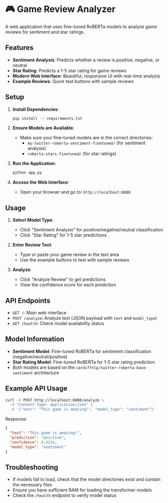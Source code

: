 # 🎮 Game Review Analyzer

A web application that uses fine-tuned RoBERTa models to analyze game reviews for sentiment and star ratings.

## Features

- **Sentiment Analysis**: Predicts whether a review is positive, negative, or neutral
- **Star Rating**: Predicts a 1-5 star rating for game reviews
- **Modern Web Interface**: Beautiful, responsive UI with real-time analysis
- **Example Reviews**: Quick test buttons with sample reviews

## Setup

1. **Install Dependencies**:
   ```bash
   pip install -r requirements.txt
   ```

2. **Ensure Models are Available**:
   - Make sure your fine-tuned models are in the correct directories:
     - `my-twitter-roberta-sentiment-finetuned/` (for sentiment analysis)
     - `roberta-stars-finetuned/` (for star ratings)

3. **Run the Application**:
   ```bash
   python app.py
   ```

4. **Access the Web Interface**:
   - Open your browser and go to: `http://localhost:8080`

## Usage

1. **Select Model Type**:
   - Click "Sentiment Analysis" for positive/negative/neutral classification
   - Click "Star Rating" for 1-5 star predictions

2. **Enter Review Text**:
   - Type or paste your game review in the text area
   - Use the example buttons to test with sample reviews

3. **Analyze**:
   - Click "Analyze Review" to get predictions
   - View the confidence score for each prediction

## API Endpoints

- `GET /`: Main web interface
- `POST /analyze`: Analyze text (JSON payload with `text` and `model_type`)
- `GET /health`: Check model availability status

## Model Information

- **Sentiment Model**: Fine-tuned RoBERTa for sentiment classification (negative/neutral/positive)
- **Star Rating Model**: Fine-tuned RoBERTa for 1-5 star rating prediction
- Both models are based on the `cardiffnlp/twitter-roberta-base-sentiment` architecture

## Example API Usage

```bash
curl -X POST http://localhost:8080/analyze \
  -H "Content-Type: application/json" \
  -d '{"text": "This game is amazing!", "model_type": "sentiment"}'
```

Response:
```json
{
  "text": "This game is amazing!",
  "prediction": "positive",
  "confidence": 0.9234,
  "model_type": "sentiment"
}
```

## Troubleshooting

- If models fail to load, check that the model directories exist and contain the necessary files
- Ensure you have sufficient RAM for loading the transformer models
- Check the `/health` endpoint to verify model status 